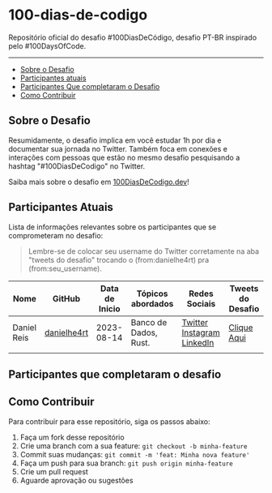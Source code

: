 # 100-dias-de-codigo

Repositório oficial do desafio #100DiasDeCódigo, desafio PT-BR inspirado pelo #100DaysOfCode. 

----
* [Sobre o Desafio](#sobre-o-desafio)
* [Participantes atuais](#participantes-atuais)
* [Participantes Que completaram o Desafio](#participantes-que-completaram-o-desafio)
* [Como Contribuir](#como-contribuir)

## Sobre o Desafio

Resumidamente, o desafio implica em você estudar 1h por dia e documentar sua jornada no Twitter. Também foca em conexões e interações com pessoas que estão no mesmo desafio pesquisando a hashtag "#100DiasDeCodigo" no Twitter.

Saiba mais sobre o desafio em [100DiasDeCodigo.dev](https://100diasdecodigo.dev)!

## Participantes Atuais

Lista de informações relevantes sobre os participantes que se comprometeram no desafio:

> Lembre-se de colocar seu username do Twitter corretamente na aba "tweets do desafio" trocando o (from:danielhe4rt) pra (from:seu_username).

| Nome        | GitHub                                        | Data de Inicio | Tópicos abordados     | Redes Sociais                                                                                                                              | Tweets do Desafio                                                                                               |
|-------------|-----------------------------------------------|----------------|-----------------------|--------------------------------------------------------------------------------------------------------------------------------------------|-----------------------------------------------------------------------------------------------------------------|
| Daniel Reis | [danielhe4rt](https://github.com/danielhe4rt) | 2023-08-14     | Banco de Dados, Rust. | [Twitter](https://twitter.com/danielhe4rt)  [Instagram](https://instagram.com/danielhe4rt) [LinkedIn](https://linkedin.com/in/danielheart) | [Clique Aqui](https://twitter.com/search?q=(from:danielhe4rt)+(%23100diasdecodigo)&src=typed_query&f=live) |
|             |                                               |                |                       |                                                                                                                                            |                                                                                                                 |

## Participantes que completaram o desafio

## Como Contribuir

Para contribuir para esse repositório, siga os passos abaixo:

1. Faça um fork desse repositório
2. Crie uma branch com a sua feature: `git checkout -b minha-feature`
3. Commit suas mudanças: `git commit -m 'feat: Minha nova feature'`
4. Faça um push para sua branch: `git push origin minha-feature`
5. Crie um pull request
6. Aguarde aprovação ou sugestões
